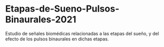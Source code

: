 # Etapas-de-Sueno-Pulsos-Binaurales-2021
Estudio de señales biomédicas relacionadas a las etapas del sueño, y del efecto de los pulsos binaurales en dichas etapas.
